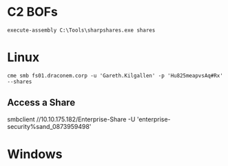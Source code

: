 
# C2 BOFs

`execute-assembly C:\Tools\sharpshares.exe shares`

# Linux
`cme smb fs01.draconem.corp -u 'Gareth.Kilgallen' -p 'Hu825meapvsAq#Rx' --shares`

## Access a Share
smbclient //10.10.175.182/Enterprise-Share -U 'enterprise-security%sand_0873959498'

# Windows